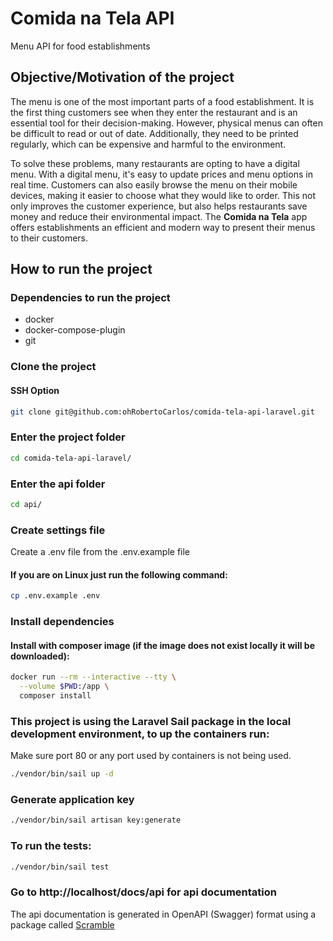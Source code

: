 # Comida na Tela API
Menu API for food establishments

## Objective/Motivation of the project
The menu is one of the most important parts of a food establishment. It is the first thing customers see when they enter the restaurant and is an essential tool for their decision-making. However, physical menus can often be difficult to read or out of date. Additionally, they need to be printed regularly, which can be expensive and harmful to the environment.

To solve these problems, many restaurants are opting to have a digital menu. With a digital menu, it's easy to update prices and menu options in real time. Customers can also easily browse the menu on their mobile devices, making it easier to choose what they would like to order. This not only improves the customer experience, but also helps restaurants save money and reduce their environmental impact. The **Comida na Tela** app offers establishments an efficient and modern way to present their menus to their customers.

## How to run the project

### Dependencies to run the project
* docker
* docker-compose-plugin
* git

### Clone the project
#### SSH Option
```bash
git clone git@github.com:ohRobertoCarlos/comida-tela-api-laravel.git
```

### Enter the project folder
```bash
cd comida-tela-api-laravel/
```

### Enter the api folder
```bash
cd api/
```

### Create settings file
Create a .env file from the .env.example file

#### If you are on Linux just run the following command:

```bash
cp .env.example .env
```

### Install dependencies
#### Install with composer image (if the image does not exist locally it will be downloaded):
```bash
docker run --rm --interactive --tty \
  --volume $PWD:/app \
  composer install
```

### This project is using the Laravel Sail package in the local development environment, to up the containers run:
Make sure port 80 or any port used by containers is not being used.

```bash
./vendor/bin/sail up -d
```

### Generate application key
```bash
./vendor/bin/sail artisan key:generate
```

### To run the tests:
```bash
./vendor/bin/sail test
```

### Go to http://localhost/docs/api for api documentation
The api documentation is generated in OpenAPI (Swagger) format using a package called [Scramble](https://scramble.dedoc.co/)
